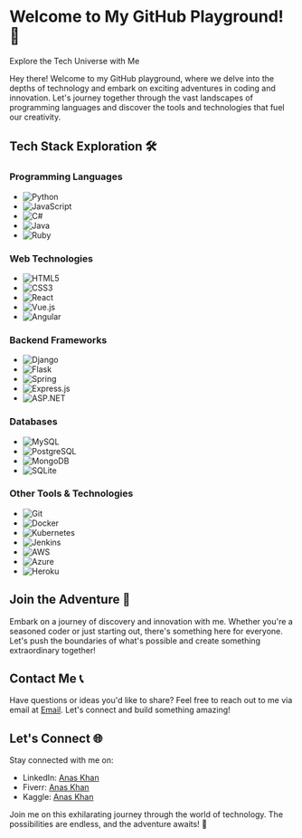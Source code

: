 # Welcome to My GitHub Playground! 🚀

Explore the Tech Universe with Me

Hey there! Welcome to my GitHub playground, where we delve into the depths of technology and embark on exciting adventures in coding and innovation. Let's journey together through the vast landscapes of programming languages and discover the tools and technologies that fuel our creativity.

## Tech Stack Exploration 🛠️

### Programming Languages
- ![Python](https://img.shields.io/badge/Python-3776AB?style=for-the-badge&logo=python&logoColor=white)
- ![JavaScript](https://img.shields.io/badge/JavaScript-F7DF1E?style=for-the-badge&logo=javascript&logoColor=black)
- ![C#](https://img.shields.io/badge/C%23-239120?style=for-the-badge&logo=c-sharp&logoColor=white)
- ![Java](https://img.shields.io/badge/Java-007396?style=for-the-badge&logo=java&logoColor=white)
- ![Ruby](https://img.shields.io/badge/Ruby-CC342D?style=for-the-badge&logo=ruby&logoColor=white)

### Web Technologies
- ![HTML5](https://img.shields.io/badge/HTML5-E34F26?style=for-the-badge&logo=html5&logoColor=white)
- ![CSS3](https://img.shields.io/badge/CSS3-1572B6?style=for-the-badge&logo=css3&logoColor=white)
- ![React](https://img.shields.io/badge/React-61DAFB?style=for-the-badge&logo=react&logoColor=white)
- ![Vue.js](https://img.shields.io/badge/Vue.js-4FC08D?style=for-the-badge&logo=vue-dot-js&logoColor=white)
- ![Angular](https://img.shields.io/badge/Angular-DD0031?style=for-the-badge&logo=angular&logoColor=white)

### Backend Frameworks
- ![Django](https://img.shields.io/badge/Django-092E20?style=for-the-badge&logo=django&logoColor=white)
- ![Flask](https://img.shields.io/badge/Flask-000000?style=for-the-badge&logo=flask&logoColor=white)
- ![Spring](https://img.shields.io/badge/Spring-6DB33F?style=for-the-badge&logo=spring&logoColor=white)
- ![Express.js](https://img.shields.io/badge/Express.js-000000?style=for-the-badge&logo=express&logoColor=white)
- ![ASP.NET](https://img.shields.io/badge/ASP.NET-5C2D91?style=for-the-badge&logo=.net&logoColor=white)

### Databases
- ![MySQL](https://img.shields.io/badge/MySQL-4479A1?style=for-the-badge&logo=mysql&logoColor=white)
- ![PostgreSQL](https://img.shields.io/badge/PostgreSQL-336791?style=for-the-badge&logo=postgresql&logoColor=white)
- ![MongoDB](https://img.shields.io/badge/MongoDB-47A248?style=for-the-badge&logo=mongodb&logoColor=white)
- ![SQLite](https://img.shields.io/badge/SQLite-003B57?style=for-the-badge&logo=sqlite&logoColor=white)

### Other Tools & Technologies
- ![Git](https://img.shields.io/badge/Git-F05032?style=for-the-badge&logo=git&logoColor=white)
- ![Docker](https://img.shields.io/badge/Docker-2496ED?style=for-the-badge&logo=docker&logoColor=white)
- ![Kubernetes](https://img.shields.io/badge/Kubernetes-326CE5?style=for-the-badge&logo=kubernetes&logoColor=white)
- ![Jenkins](https://img.shields.io/badge/Jenkins-D24939?style=for-the-badge&logo=jenkins&logoColor=white)
- ![AWS](https://img.shields.io/badge/AWS-232F3E?style=for-the-badge&logo=amazon-aws&logoColor=white)
- ![Azure](https://img.shields.io/badge/Microsoft_Azure-0089D6?style=for-the-badge&logo=microsoft-azure&logoColor=white)
- ![Heroku](https://img.shields.io/badge/Heroku-430098?style=for-the-badge&logo=heroku&logoColor=white)

## Join the Adventure 🌟

Embark on a journey of discovery and innovation with me. Whether you're a seasoned coder or just starting out, there's something here for everyone. Let's push the boundaries of what's possible and create something extraordinary together!

## Contact Me 📞

Have questions or ideas you'd like to share? Feel free to reach out to me via email at [Email](mailto:work.anas.khan@gmail.com). Let's connect and build something amazing!

## Let's Connect 🌐

Stay connected with me on:

- LinkedIn: [Anas Khan](https://www.linkedin.com/in/anas-khan-mak/)
- Fiverr: [Anas Khan](https://www.fiverr.com/manas_khan)
- Kaggle: [Anas Khan](https://www.kaggle.com/anaskhan78336)

Join me on this exhilarating journey through the world of technology. The possibilities are endless, and the adventure awaits! 🚀
